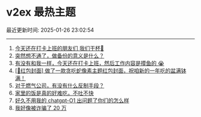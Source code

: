 # v2ex 最热主题

最近更新时间: 2025-01-26 23:02:54

--- 
1. [今天还在打卡上班的朋友们 我们干杯🍻](https://www.v2ex.com/t/1107877) 
2. [突然想不通了，做备份的意义是什么？](https://www.v2ex.com/t/1107879) 
3. [有没有和我一样，今天还在打卡上班，然后工作内容是摸鱼的 😭](https://www.v2ex.com/t/1107883) 
4. [[🧧红包封面] 做了一款贪吃蛇像素主题红包封面，祝咱新的一年吃的盆满钵满！](https://www.v2ex.com/t/1107892) 
5. [对于燃气公司，有没有什么反制手段？](https://www.v2ex.com/t/1107913) 
6. [家里的饭是真的好难吃，不吐不快](https://www.v2ex.com/t/1107919) 
7. [好久不用我的 chatgpt-O1 出问题了你们的怎么样](https://www.v2ex.com/t/1107881) 
8. [我好像被诈骗了 20 万](https://www.v2ex.com/t/1107949) 

